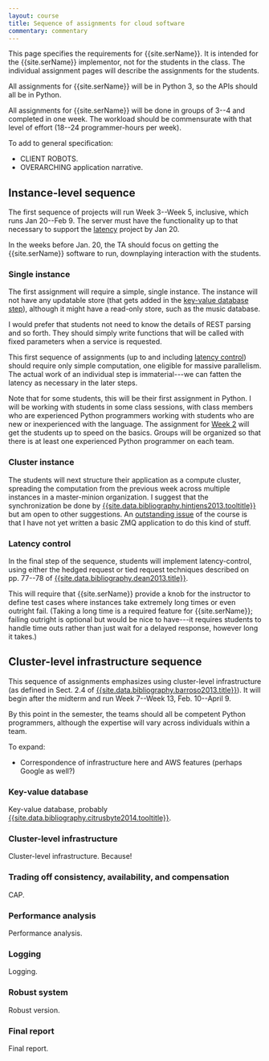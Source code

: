 ```yaml
---
layout: course
title: Sequence of assignments for cloud software
commentary: commentary
---
```


This page specifies the requirements for
{{site.serName}}. It is intended for the {{site.serName}} implementor,
not for the students in the class. The individual assignment pages
will describe the assignments for the students.

All assignments for {{site.serName}} will be in Python 3, so the APIs should all be in Python.

All assignments for {{site.serName}} will be done in groups of 3--4
and completed in one week. The workload should be commensurate with
that level of effort (18--24 programmer-hours per week).

To add to general specification:

 * CLIENT ROBOTS. 
 * OVERARCHING application narrative.

<h2 id="instance-sequence">Instance-level sequence</h2>

The first sequence of projects will run Week&nbsp;3--Week&nbsp;5,
inclusive, which runs Jan&nbsp;20--Feb&nbsp;9. The server must have
the functionality up to that necessary to support the
[latency](#latency) project by Jan&nbsp;20.

In the weeks before Jan.&nbsp;20, the TA should focus on getting the
{{site.serName}} software to run, downplaying interaction with the
students.

<h3 id="single">Single instance</h3>

The first assignment will require a simple, single instance. The
instance will not have any updatable store (that gets added in the
[key-value database step](#keyvalue)), although it might have a
read-only store, such as the music database.

I would prefer that students not need to know the details of REST
parsing and so forth. They should simply write functions that will be
called with fixed parameters when a service is requested.

This first sequence of assignments (up to and including [latency
control](#latency)) should require only simple computation, one
eligible for massive parallelism. The actual work of an individual
step is immaterial---we can fatten the latency as necessary in the
later steps.

Note that for some students, this will be their first assignment in
Python. I will be working with students in some class sessions, with
class members who are experienced Python programmers working with
students who are new or inexperienced with the language. The
assignment for [Week&nbsp;2](python-intro.html) will get the students
up to speed on the basics. Groups will be organized so that there is
at least one experienced Python programmer on each team.

<h3 id="cluster">Cluster instance</h3>

The students will next structure their application as a compute
cluster, spreading the computation from the previous week across
multiple instances in a master-minion organization. I suggest that the
synchronization be done by
[{{site.data.bibliography.hintjens2013.tooltitle}}]({{site.data.bibliography.hintjens2013.url}})
but am open to other suggestions. An [outstanding
issue](outstanding.html) of the course is that I have not yet written a
basic ZMQ application to do this kind of stuff.

<h3 id="latency">Latency control</h3>

In the final step of the sequence, students will implement
latency-control, using either the hedged request or tied request
techniques described on pp.&nbsp;77--78 of
[{{site.data.bibliography.dean2013.title}}]({{site.data.bibliography.dean2013.url}}).

This will require that {{site.serName}} provide a knob for the
instructor to define test cases where instances take extremely long
times or even outright fail. (Taking a long time is a required feature
for {{site.serName}}; failing outright is optional but would be nice
to have---it requires students to handle time outs rather than just
wait for a delayed response, however long it takes.)

<h2 id="cluster-sequence">Cluster-level infrastructure sequence</h2>

This sequence of assignments emphasizes using cluster-level
infrastructure (as defined in Sect.&nbsp;2.4 of
[{{site.data.bibliography.barroso2013.title}}]({{site.data.bibliography.barroso2013.url}})). It
will begin after the midterm and run Week&nbsp;7--Week&nbsp;13,
Feb.&nbsp;10--April&nbsp;9.

By this point in the semester, the teams should all be competent
Python programmers, although the expertise will vary across
individuals within a team.

To expand:

 * Correspondence of infrastructure here and AWS features (perhaps Google as well?)

<h3 id="keyvalue">Key-value database</h3>

Key-value database, probably [{{site.data.bibliography.citrusbyte2014.tooltitle}}]({{site.data.bibliography.citrusbyte2014.url}}).

<h3 id="infrastructure">Cluster-level infrastructure</h3>

Cluster-level infrastructure. Because!

<h3 id="cap">Trading off consistency, availability, and compensation</h3>

CAP.

<h3 id="perfanalysis">Performance analysis</h3>

Performance analysis.

<h3 id="logging">Logging</h3>

Logging.

<h3 id="robust">Robust system</h3>

Robust version.

<h3 id="final">Final report</h3>

Final report.